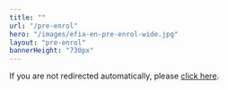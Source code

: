 ```yaml
---
title: ""
url: "/pre-enrol"
hero: "/images/efia-en-pre-enrol-wide.jpg"
layout: "pre-enrol"
bannerHeight: "730px"
---
```


If you are not redirected automatically, please [click here](https://docs.google.com/forms/d/1VLo-GeMip3u43QxgeJ3xVMMyPnuiR6afyajZACTnBsk/viewform).

